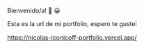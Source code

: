 Bienvenido/a! :wave: :grinning:

Esta es la url de mi portfolio, espero te guste:grey_exclamation: 

https://nicolas-iconicoff-portfolio.vercel.app/
